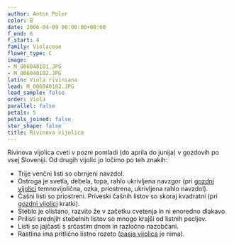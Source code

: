 ```yaml
---
author: Anton Poler
color: B
date: 2006-04-09 00:00:00+00:00
f_end: 6
f_start: 4
family: Violaceae
flower_type: C
image:
- M_006040101.JPG
- M_006040102.JPG
latin: Viola riviniana
lead: M_006040102.JPG
lead_sample: false
order: Viola
parallel: false
petals: 5
petals_joined: false
star_shape: false
title: Rivinova vijolica
---
```

Rivinova vijolica cveti v pozni pomladi (do aprila do junija) v gozdovih po vsej Sloveniji. Od drugih vijolic jo ločimo po teh znakih:

-   Trije venčni listi so obrnjeni navzdol.
-   Ostroga je svetla, debela, topa, rahlo ukrivljena navzgor (pri [gozdni vijolici](../violareichenbachiana/) temnovijolična, ozka, priostrena, ukrivljena rahlo navzdol).
-   Čašni listi so priostreni. Priveski čašnih listov so skoraj kvadratni (pri [gozdni vijolici](../violareichenbachiana/) kratki).
-   Steblo je olistano, razvito že v začetku cvetenja in ni enoredno dlakavo.
-   Prilisti srednjih stebelnih listov so mnogo krajši od listnih pecljev.
-   Listi so jajčasti s srčastim dnom in razločno nazobčani.
-   Rastlina ima pritlično listno rozeto ([pasja vijolica](../violacanina/) je nima).
